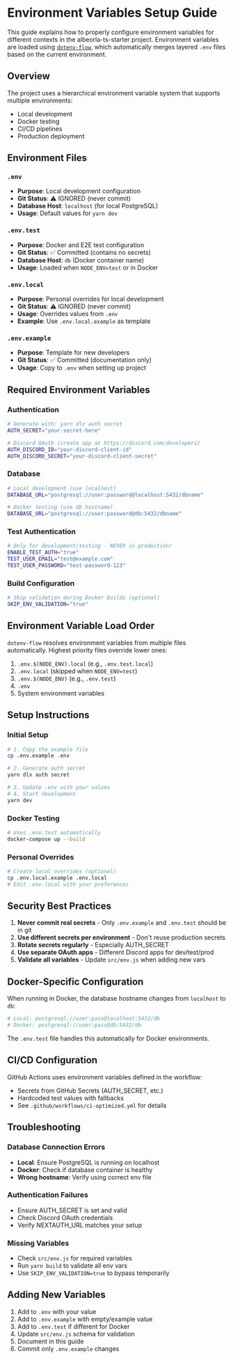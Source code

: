 # Environment Variables Setup Guide

This guide explains how to properly configure environment variables for different contexts in the albeorla-ts-starter project. Environment variables are loaded using [`dotenv-flow`](https://github.com/kerimdzhanov/dotenv-flow), which automatically merges layered `.env` files based on the current environment.

## Overview

The project uses a hierarchical environment variable system that supports multiple environments:
- Local development
- Docker testing
- CI/CD pipelines
- Production deployment

## Environment Files

### `.env`
- **Purpose**: Local development configuration
- **Git Status**: ⚠️ IGNORED (never commit)
- **Database Host**: `localhost` (for local PostgreSQL)
- **Usage**: Default values for `yarn dev`

### `.env.test`
- **Purpose**: Docker and E2E test configuration
- **Git Status**: ✅ Committed (contains no secrets)
- **Database Host**: `db` (Docker container name)
- **Usage**: Loaded when `NODE_ENV=test` or in Docker

### `.env.local`
- **Purpose**: Personal overrides for local development
- **Git Status**: ⚠️ IGNORED (never commit)
- **Usage**: Overrides values from `.env`
- **Example**: Use `.env.local.example` as template

### `.env.example`
- **Purpose**: Template for new developers
- **Git Status**: ✅ Committed (documentation only)
- **Usage**: Copy to `.env` when setting up project

## Required Environment Variables

### Authentication
```bash
# Generate with: yarn dlx auth secret
AUTH_SECRET="your-secret-here"

# Discord OAuth (create app at https://discord.com/developers)
AUTH_DISCORD_ID="your-discord-client-id"
AUTH_DISCORD_SECRET="your-discord-client-secret"
```

### Database
```bash
# Local development (use localhost)
DATABASE_URL="postgresql://user:password@localhost:5432/dbname"

# Docker testing (use db hostname)
DATABASE_URL="postgresql://user:password@db:5432/dbname"
```

### Test Authentication
```bash
# Only for development/testing - NEVER in production!
ENABLE_TEST_AUTH="true"
TEST_USER_EMAIL="test@example.com"
TEST_USER_PASSWORD="test-password-123"
```

### Build Configuration
```bash
# Skip validation during Docker builds (optional)
SKIP_ENV_VALIDATION="true"
```

## Environment Variable Load Order

`dotenv-flow` resolves environment variables from multiple files automatically. Highest priority files override lower ones:
1. `.env.$(NODE_ENV).local` (e.g., `.env.test.local`)
2. `.env.local` (skipped when `NODE_ENV=test`)
3. `.env.$(NODE_ENV)` (e.g., `.env.test`)
4. `.env`
5. System environment variables

## Setup Instructions

### Initial Setup
```bash
# 1. Copy the example file
cp .env.example .env

# 2. Generate auth secret
yarn dlx auth secret

# 3. Update .env with your values
# 4. Start development
yarn dev
```

### Docker Testing
```bash
# Uses .env.test automatically
docker-compose up --build
```

### Personal Overrides
```bash
# Create local overrides (optional)
cp .env.local.example .env.local
# Edit .env.local with your preferences
```

## Security Best Practices

1. **Never commit real secrets** - Only `.env.example` and `.env.test` should be in git
2. **Use different secrets per environment** - Don't reuse production secrets
3. **Rotate secrets regularly** - Especially AUTH_SECRET
4. **Use separate OAuth apps** - Different Discord apps for dev/test/prod
5. **Validate all variables** - Update `src/env.js` when adding new vars

## Docker-Specific Configuration

When running in Docker, the database hostname changes from `localhost` to `db`:

```bash
# Local: postgresql://user:pass@localhost:5432/db
# Docker: postgresql://user:pass@db:5432/db
```

The `.env.test` file handles this automatically for Docker environments.

## CI/CD Configuration

GitHub Actions uses environment variables defined in the workflow:
- Secrets from GitHub Secrets (AUTH_SECRET, etc.)
- Hardcoded test values with fallbacks
- See `.github/workflows/ci-optimized.yml` for details

## Troubleshooting

### Database Connection Errors
- **Local**: Ensure PostgreSQL is running on localhost
- **Docker**: Check if database container is healthy
- **Wrong hostname**: Verify using correct env file

### Authentication Failures
- Ensure AUTH_SECRET is set and valid
- Check Discord OAuth credentials
- Verify NEXTAUTH_URL matches your setup

### Missing Variables
- Check `src/env.js` for required variables
- Run `yarn build` to validate all env vars
- Use `SKIP_ENV_VALIDATION=true` to bypass temporarily

## Adding New Variables

1. Add to `.env` with your value
2. Add to `.env.example` with empty/example value
3. Add to `.env.test` if different for Docker
4. Update `src/env.js` schema for validation
5. Document in this guide
6. Commit only `.env.example` changes